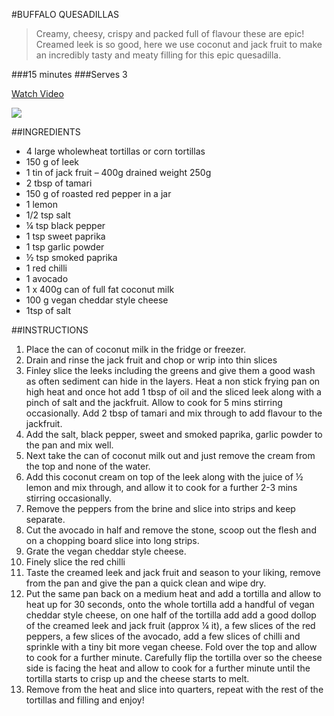 #BUFFALO QUESADILLAS

>Creamy, cheesy, crispy and packed full of flavour these are epic! Creamed leek is so good, here we use coconut and jack fruit to make an incredibly tasty and meaty filling for this epic quesadilla.

###15 minutes
###Serves 3
 
 [Watch Video](https://thehappypear.ie/recipes/creamy-buffalo-quesadillas/#recipe-video)

![](https://thehappypear.ie/wp-content/uploads/2021/04/IMG_2025.jpg)

##INGREDIENTS
 
* 4 large wholewheat tortillas or corn tortillas
* 150 g of leek
* 1 tin of jack fruit – 400g drained weight 250g
* 2 tbsp of tamari
* 150 g of roasted red pepper in a jar
* 1 lemon
* 1/2 tsp salt
* ¼ tsp black pepper
* 1 tsp sweet paprika
* 1 tsp garlic powder
* ½ tsp smoked paprika
* 1 red chilli
* 1 avocado
* 1 x 400g can of full fat coconut milk
* 100 g vegan cheddar style cheese
* 1tsp of salt

##INSTRUCTIONS
 
1. Place the can of coconut milk in the fridge or freezer.
2. Drain and rinse the jack fruit and chop or wrip into thin slices
3. Finley slice the leeks including the greens and give them a good wash as often sediment can hide in the layers. Heat a non stick frying pan on high heat and once hot add 1 tbsp of oil and the sliced leek along with a pinch of salt and the jackfruit. Allow to cook for 5 mins stirring occasionally. Add 2 tbsp of tamari and mix through to add flavour to the jackfruit.
4. Add the salt, black pepper, sweet and smoked paprika, garlic powder to the pan and mix well.
5. Next take the can of coconut milk out and just remove the cream from the top and none of the water.
6. Add this coconut cream on top of the leek along with the juice of ½ lemon and mix through, and allow it to cook for a further 2-3 mins stirring occasionally.
7. Remove the peppers from the brine and slice into strips and keep separate.
8. Cut the avocado in half and remove the stone, scoop out the flesh and on a chopping board slice into long strips.
9. Grate the vegan cheddar style cheese.
10. Finely slice the red chilli
11. Taste the creamed leek and jack fruit and season to your liking, remove from the pan and give the pan a quick clean and wipe dry.
12. Put the same pan back on a medium heat and add a tortilla and allow to heat up for 30 seconds, onto the whole tortilla add a handful of vegan cheddar style cheese, on one half of the tortilla add add a good dollop of the creamed leek and jack fruit (approx ¼ it), a few slices of the red peppers, a few slices of the avocado, add a few slices of chilli and sprinkle with a tiny bit more vegan cheese. Fold over the top and allow to cook for a further minute. Carefully flip the tortilla over so the cheese side is facing the heat and allow to cook for a further minute until the tortilla starts to crisp up and the cheese starts to melt.
13. Remove from the heat and slice into quarters, repeat with the rest of the tortillas and filling and enjoy!
